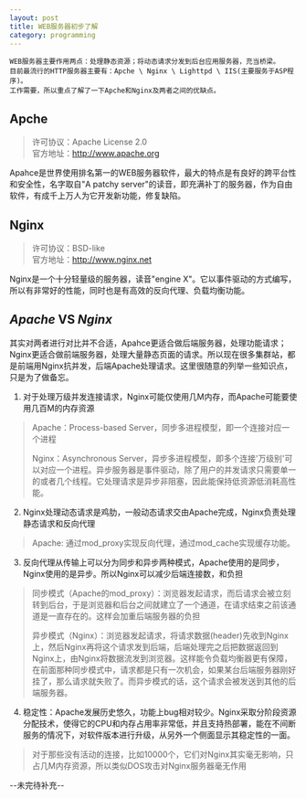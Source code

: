```yaml
---
layout: post
title: WEB服务器初步了解
category: programming
---  
```

    WEB服务器主要作用两点：处理静态资源；将动态请求分发到后台应用服务器，充当桥梁。
    目前最流行的HTTP服务器主要有：Apche \ Nginx \ Lighttpd \ IIS(主要服务于ASP程序)。 
    工作需要，所以重点了解了一下Apche和Nginx及两者之间的优缺点。
    
Apche 
--------------
> 许可协议：Apache License 2.0  
> 官方地址：http://www.apache.org

Apahce是世界使用排名第一的WEB服务器软件，最大的特点是有良好的跨平台性和安全性，名字取自"A patchy server"的读音，即充满补丁的服务器，作为自由软件，有成千上万人为它开发新功能，修复缺陷。      

Nginx
--------------
> 许可协议：BSD-like  
> 官方地址：http://www.nginx.net

Nginx是一个十分轻量级的服务器，读音"engine X"。它以事件驱动的方式编写，所以有非常好的性能，同时也是有高效的反向代理、负载均衡功能。

***Apache*** VS ***Nginx***
--------------
其实对两者进行对比并不合适，Apahce更适合做后端服务器，处理功能请求；Nginx更适合做前端服务器，处理大量静态页面的请求。所以现在很多集群站，都是前端用Nginx抗并发，后端Apache处理请求。这里很随意的列举一些知识点，只是为了做备忘。

1. 对于处理万级并发连接请求，Nginx可能仅使用几M内存，而Apache可能要使用几百M的内存资源 
> Apache：Process-based Server，同步多进程模型，即一个连接对应一个进程
>  
> Nginx：Asynchronous Server，异步多进程模型，即多个连接'万级别'可以对应一个进程。异步服务器是事件驱动，除了用户的并发请求只需要单一的或者几个线程。它处理请求是异步非阻塞，因此能保持低资源低消耗高性能。
  
2.  Nginx处理动态请求是鸡肋，一般动态请求交由Apache完成，Nginx负责处理静态请求和反向代理
> Apache: 通过mod_proxy实现反向代理，通过mod_cache实现缓存功能。

3.  反向代理从传输上可以分为同步和异步两种模式，Apache使用的是同步，Nginx使用的是异步。所以Nginx可以减少后端连接数，和负担
> 同步模式（Apache的mod_proxy）：浏览器发起请求，而后请求会被立刻转到后台，于是浏览器和后台之间就建立了一个通道，在请求结束之前该通道是一直存在的。这样会加重后端服务器的负担  
>  
> 异步模式（Nginx）：浏览器发起请求，将请求数据(header)先收到Nginx上，然后Nginx再将这个请求发到后端，后端处理完之后把数据返回到Nginx上，由Nginx将数据流发到浏览器。这样能令负载均衡器更有保障，在前面那种同步模式中，请求都是只有一次机会，如果某台后端服务器刚好挂了，那么请求就失败了。而异步模式的话，这个请求会被发送到其他的后端服务器。

4. 稳定性：Apache发展历史悠久，功能上bug相对较少。Nginx采取分阶段资源分配技术，使得它的CPU和内存占用率非常低，并且支持热部署，能在不间断服务的情况下，对软件版本进行升级，从另外一个侧面显示其稳定性的一面。 
> 对于那些没有活动的连接，比如10000个，它们对Nginx其实毫无影响，只占几M内存资源，所以类似DOS攻击对Nginx服务器毫无作用  

--未完待补充--
